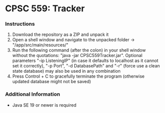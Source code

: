 # CPSC 559: Tracker

### Instructions

1) Download the repository as a ZIP and unpack it
2) Open a shell window and navigate to the unpacked folder -> "/app/src/main/resources/"
3) Run the following command (after the colon) in your shell window without the quotations: "java -jar
   CPSC559Tracker.jar". Optional parameters "-ip ListeningIP" (in case it defaults to localhost as it cannot set it
   correctly), "-p Port", "-d DatabasePath" and "-r" (force use a clean state database) may also be used in any
   combination
4) Press Control + C to gracefully terminate the program (otherwise updated database might not be saved)

### Additional Information

- Java SE 19 or newer is required
